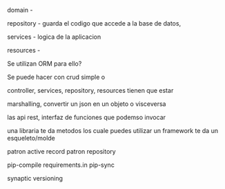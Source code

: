 domain -

repository - guarda el codigo que accede a la base de datos, 

services - logica de la aplicacion

resources - 


Se utilizan ORM para ello?

Se puede hacer con crud simple o 

controller, services, repository, resources tienen que estar


marshalling, convertir un json en un objeto  o visceversa

las api rest, interfaz de funciones que podemso invocar

una libraria te da metodos los cuale puedes utilizar
un framework te da un esqueleto/molde

patron active record
patron repository

pip-compile requirements.in
pip-sync

synaptic versioning